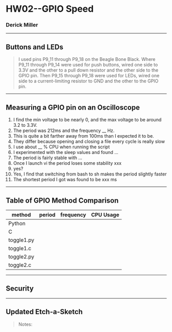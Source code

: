 # HW02--GPIO Speed
### Derick Miller

---
## Buttons and LEDs
> I used pins P9_11 through P9_18 on the Beagle Bone Black. Where P9_11 through P9_14 were used for push buttons, wired one side to 3.3V and the other to a pull down resistor and the other side to the GPIO pin. Then P9_15 through P9_18 were used for LEDs, wired one side to a current-limiting resistor to GND and the other to the GPIO pin.

---
## Measuring a GPIO pin on an Oscilloscope
1. I find the min voltage to be nearly 0, and the max voltage to be around 3.2 to 3.3V.
2. The period was 212ms and the frequency __ Hz.
3. This is quite a bit farther away from 100ms than I expected it to be.
4. They differ because opening and closing a file every cycle is really slow
5. I use about __ % CPU when running the script
6. I experimented with the sleep values and found ...
7. The period is fairly stable with ...
8. Once I launch vi the period loses some stability xxx
9. yes?
10. Yes, I find that switching from bash to sh makes the period slightly faster
11. The shortest period I got was found to be xxx ms

---
## Table of GPIO Method Comparison
|method|period|frequency|CPU Usage|
|---|---|---|---|
|Python||||
|C||||
|toggle1.py||||
|toggle1.c||||
|toggle2.py||||
|toggle2.c||||

---
## Security

---
## Updated Etch-a-Sketch
>Notes:
